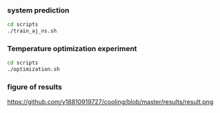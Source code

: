 
### system prediction
```bash
cd scripts
./train_aj_ns.sh
```
### Temperature optimization experiment
```bash
cd scripts
./optimization.sh
```

###  figure of results
https://github.com/y18810919727/cooling/blob/master/results/result.png
